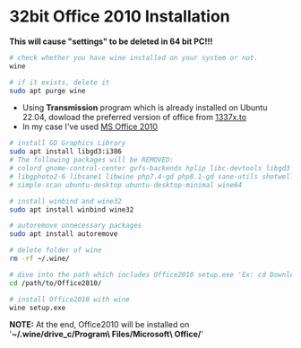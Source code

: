 # 32bit Office 2010 Installation

**This will cause "settings" to be deleted in 64 bit PC!!!**

```BASH
# check whether you have wine installed on your system or not.
wine

# if it exists, delete it
sudo apt purge wine
```

- Using **Transmission** program which is already installed on Ubuntu 22.04, dowload the preferred version of office from [1337x.to](https://1337x.to/)
- In my case I've used [MS Office 2010](https://1337x.to/search/Microsoft+Office+Enterprise+2010+Corporate+Final+no+activation+required+Bellatrix/1/)

```BASH
# install GD Graphics Library
sudo apt install libgd3:i386
# The following packages will be REMOVED:
# colord gnome-control-center gvfs-backends hplip libc-devtools libgd3
# libgphoto2-6 libsane1 libwine php7.4-gd php8.1-gd sane-utils shotwell
# simple-scan ubuntu-desktop ubuntu-desktop-minimal wine64

# install winbind and wine32
sudo apt install winbind wine32

# autoremove unnecessary packages
sudo apt install autoremove

# delete folder of wine
rm -rf ~/.wine/

# dive into the path which includes Office2010 setup.exe 'Ex: cd Downloads/Microsoft\ Office\ Enterprise\ 2010\ Corporate\ Final\ \(no\ activation\ required\)\[Bellatrix\]'
cd /path/to/Office2010/

# install Office2010 with wine
wine setup.exe
```

**NOTE:** At the end, Office2010 will be installed on '**~/.wine/drive_c/Program\ Files/Microsoft\ Office/**'
